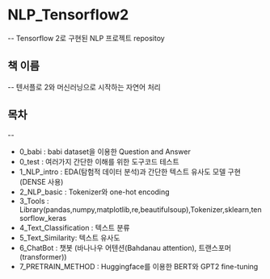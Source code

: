 # NLP_Tensorflow2
--
Tensorflow 2로 구현된 NLP 프로젝트 repositoy


## 책 이름
--
텐서플로 2와 머신러닝으로 시작하는 자연어 처리


## 목차
--
- 0_babi : babi dataset을 이용한 Question and Answer
- 0_test : 여러가지 간단한 이해를 위한 도구코드 테스트
- 1_NLP_intro : EDA(탐험적 데이터 분석)과 간단한 텍스트 유사도 모델 구현(DENSE 사용)
- 2_NLP_basic : Tokenizer와 one-hot encoding 
- 3_Tools : Library(pandas,numpy,matplotlib,re,beautifulsoup),Tokenizer,sklearn,tensorflow_keras
- 4_Text_Classification : 텍스트 분류
- 5_Text_Similarity: 텍스트 유사도
- 6_ChatBot : 챗봇 (바나나우 어텐션(Bahdanau attention), 트랜스포머(transformer))
- 7_PRETRAIN_METHOD : Huggingface를 이용한 BERT와 GPT2 fine-tuning
